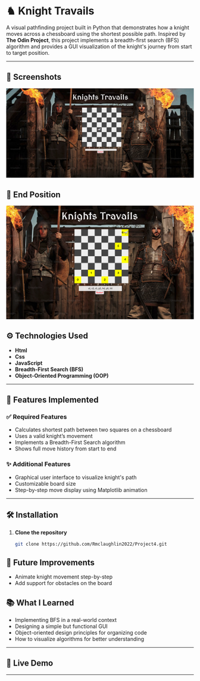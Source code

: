# ♞ Knight Travails

A visual pathfinding project built in Python that demonstrates how a knight moves across a chessboard using the shortest possible path. Inspired by **The Odin Project**, this project implements a breadth-first search (BFS) algorithm and provides a GUI visualization of the knight's journey from start to target position.

---

## 📸 Screenshots
![Start Position](/images/screenshots/Start.png)


## 📸 End Position

![End Position](/images/screenshots/end.png)
## ⚙️ Technologies Used

- **Html**
- **Css**
- **JavaScript** 
- **Breadth-First Search (BFS)**
- **Object-Oriented Programming (OOP)** 

---

## 🚀 Features Implemented

### ✅ Required Features
- Calculates shortest path between two squares on a chessboard
- Uses a valid knight’s movement
- Implements a Breadth-First Search algorithm
- Shows full move history from start to end

### ✨ Additional Features
- Graphical user interface to visualize knight's path
- Customizable board size
- Step-by-step move display using Matplotlib animation

---

## 🛠️ Installation

1. **Clone the repository**  
   ```bash
   git clone https://github.com/Rmclaughlin2022/Project4.git

## 🌱 Future Improvements

- Animate knight movement step-by-step
- Add support for obstacles on the board

## 📚 What I Learned

- Implementing BFS in a real-world context
- Designing a simple but functional GUI 
- Object-oriented design principles for organizing code
- How to visualize algorithms for better understanding

---

## 🔗 Live Demo


---
